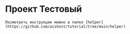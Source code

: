 # Проект Тестовый
    Посмотреть инструкции можно в папке [helper](https://github.com/aishost/tutorial/tree/main/helper)
    